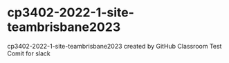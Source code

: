 # cp3402-2022-1-site-teambrisbane2023
cp3402-2022-1-site-teambrisbane2023 created by GitHub Classroom
Test Comit for slack
